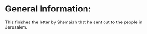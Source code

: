 # General Information:

This finishes the letter by Shemaiah that he sent out to the people in Jerusalem.